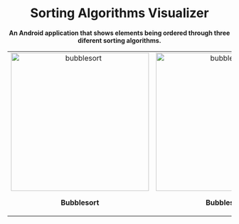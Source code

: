<h1 align="center" style="font-weight: bold;">Sorting Algorithms Visualizer </h1>

<p align="center">
    <b>An Android application that shows elements being ordered through three diferent sorting algorithms.  </b>
</p>

<table align="center">
  <tr>
    <td align="center">
      <img src="https://github.com/user-attachments/assets/5fd7b575-9a63-432a-819b-f38eb2b95e1f" width="310" alt="bubblesort"/>
      <br>
      <p><b>Bubblesort</b></p>
    </td>
    <td align="center">
      <img src="https://github.com/user-attachments/assets/5fd7b575-9a63-432a-819b-f38eb2b95e1f" width="310" alt="bubblesort"/>
      <br>
      <p><b>Bubblesort</b></p>
    </td>
    <td align="center">
      <img src="https://github.com/user-attachments/assets/5fd7b575-9a63-432a-819b-f38eb2b95e1f" width="310" alt="bubblesort"/>
      <br>
      <p><b>Bubblesort</b></p>
    </td>
  </tr>
</table>
